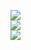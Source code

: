 ![](https://github-readme-stats.vercel.app/api?username=tridvm&theme=default&hide_border=false&include_all_commits=true&count_private=true)  
![](https://github-readme-stats.vercel.app/api/top-langs/?username=tridvm&theme=default&hide_border=false&include_all_commits=true&count_private=true&layout=compact)  
![](https://github-readme-streak-stats.herokuapp.com/?user=tridvm&theme=default&hide_border=false)  
